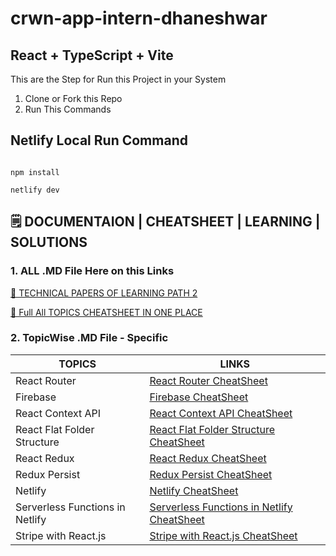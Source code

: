 # crwn-app-intern-dhaneshwar

## React + TypeScript + Vite

This are the Step for Run this Project in your System

1. Clone or Fork this Repo
2. Run This Commands

## Netlify Local Run Command
```

npm install

netlify dev

```

## 🗒️ DOCUMENTAION | CHEATSHEET | LEARNING | SOLUTIONS

### 1. ALL .MD File Here on this Links
[🔗 TECHNICAL PAPERS OF LEARNING PATH 2](https://github.com/Dhaneshwar7/Technical-Paper/tree/main)

[🔗 Full All TOPICS CHEATSHEET IN ONE PLACE ](https://github.com/Dhaneshwar7/Technical-Paper/blob/main/README.md)

### 2. TopicWise .MD File - Specific

| TOPICS | LINKS |
| --- | --- |
| React Router| [React Router CheatSheet](https://github.com/Dhaneshwar7/Technical-Paper/blob/main/ReactRouter.md)|
| Firebase| [Firebase CheatSheet](https://github.com/Dhaneshwar7/Technical-Paper/blob/main/Firebase.md)|
| React Context API | [React Context API CheatSheet](https://github.com/Dhaneshwar7/Technical-Paper/blob/main/ReactContextAPI.md) |
| React Flat Folder Structure | [React Flat Folder Structure CheatSheet](https://github.com/Dhaneshwar7/Technical-Paper/blob/main/ReactFlatFolderStructure.md) |
| React Redux | [React Redux CheatSheet](https://github.com/Dhaneshwar7/Technical-Paper/blob/main/ReactRedux.md) |
| Redux Persist | [Redux Persist CheatSheet](https://github.com/Dhaneshwar7/Technical-Paper/blob/main/ReduxPersist.md) |
| Netlify | [Netlify CheatSheet](https://github.com/Dhaneshwar7/Technical-Paper/blob/main/Netlify.md) |
| Serverless Functions in Netlify | [Serverless Functions in Netlify CheatSheet](https://github.com/Dhaneshwar7/Technical-Paper/blob/main/ServerlessFunctionsNetlify.md) |
| Stripe with React.js | [Stripe with React.js CheatSheet](https://github.com/Dhaneshwar7/Technical-Paper/blob/main/StripeReact.md) |


